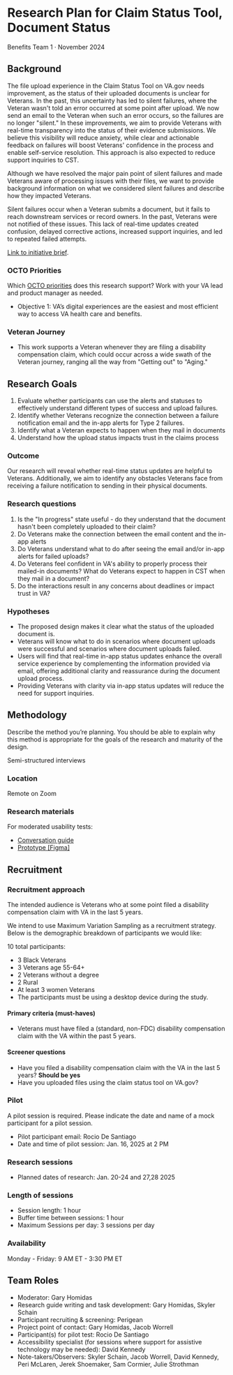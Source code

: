 # Research Plan for Claim Status Tool, Document Status

Benefits Team 1 · November 2024

## Background

The file upload experience in the Claim Status Tool on VA.gov needs improvement, as the status of their uploaded documents is unclear for Veterans. In the past, this uncertainty has led to silent failures, where the Veteran wasn't told an error occurred at some point after upload. We now send an email to the Veteran when such an error occurs, so the failures are no longer "silent." In these improvements, we aim to provide Veterans with real-time transparency into the status of their evidence submissions. We believe this visibility will reduce anxiety, while clear and actionable feedback on failures will boost Veterans' confidence in the process and enable self-service resolution. This approach is also expected to reduce support inquiries to CST.

Although we have resolved the major pain point of silent failures and made Veterans aware of processing issues with their files, we want to provide background information on what we considered silent failures and describe how they impacted Veterans.

Silent failures occur when a Veteran submits a document, but it fails to reach downstream services or record owners. In the past, Veterans were not notified of these issues. This lack of real-time updates created confusion, delayed corrective actions, increased support inquiries, and led to repeated failed attempts.

[Link to initiative brief](https://github.com/department-of-veterans-affairs/va.gov-team/blob/master/products/claim-appeal-status/CST%20Product/Document%20Status%20Initiative.md).

### OCTO Priorities 

Which [OCTO priorities](https://github.com/department-of-veterans-affairs/va.gov-team/blob/master/strategy/OCTO-DE%20Priorities%202025.md) does this research support? Work with your VA lead and product manager as needed.

* Objective 1: VA’s digital experiences are the easiest and most efficient way to access VA health care and benefits.

### Veteran Journey
* This work supports a Veteran whenever they are filing a disability compensation claim, which could occur across a wide swath of the Veteran journey, ranging all the way from "Getting out" to "Aging."

## Research Goals

1. Evaluate whether participants can use the alerts and statuses to effectively understand different types of success and upload failures.
2. Identify whether Veterans recognize the connection between a failure notification email and the in-app alerts for Type 2 failures.
3. Identify what a Veteran expects to happen when they mail in documents
4. Understand how the upload status impacts trust in the claims process

### Outcome

Our research will reveal whether real-time status updates are helpful to Veterans. Additionally, we aim to identify any obstacles Veterans face from receiving a failure notification to sending in their physical documents.

### Research questions

1. Is the "In progress" state useful - do they understand that the document hasn't been completely uploaded to their claim?
2. Do Veterans make the connection between the email content and the in-app alerts
3. Do Veterans understand what to do after seeing the email and/or in-app alerts for failed uploads?
4. Do Veterans feel confident in VA's ability to properly process their mailed-in documents? What do Veterans expect to happen in CST when they mail in a document?
5. Do the interactions result in any concerns about deadlines or impact trust in VA?

### Hypotheses

* The proposed design makes it clear what the status of the uploaded document is.
* Veterans will know what to do in scenarios where document uploads were successful and scenarios where document uploads failed.
* Users will find that real-time in-app status updates enhance the overall service experience by complementing the information provided via email, offering additional clarity and reassurance during the document upload process.
* Providing Veterans with clarity via in-app status updates will reduce the need for support inquiries.

## Methodology	
Describe the method you’re planning. You should be able to explain why this method is appropriate for the goals of the research and maturity of the design. 

Semi-structured interviews

### Location
Remote on Zoom

### Research materials

For moderated usability tests: 
- [Conversation guide](https://github.com/department-of-veterans-affairs/va.gov-team/blob/master/products/claim-appeal-status/research/2024-11-Document-Status/converstation-guide.md)
- [Prototype [Figma]](https://www.figma.com/proto/m1Xt8XjVDjZIbliCYcCKpE/Document-status-(formerly-silent-failures)?node-id=2771-20256&t=4ob4NYp2CvadqwOG-1)
	
## Recruitment	

### Recruitment approach
The intended audience is Veterans who at some point filed a disability compensation claim with VA in the last 5 years.

We intend to use Maximum Variation Sampling as a recruitment strategy. Below is the demographic breakdown of participants we would like:

10 total participants:

* 3 Black Veterans
* 3 Veterans age 55-64+
* 2 Veterans without a degree
* 2 Rural
* At least 3 women Veterans
* The participants must be using a desktop device during the study.


#### Primary criteria (must-haves)
- Veterans must have filed a (standard, non-FDC) disability compensation claim with the VA within the past 5 years.

#### Screener questions
- Have you filed a disability compensation claim with the VA in the last 5 years? **Should be yes**
- Have you uploaded files using the claim status tool on VA.gov?

### Pilot
A pilot session is required. Please indicate the date and name of a mock participant for a pilot session. 
* Pilot participant email: Rocio De Santiago
* Date and time of pilot session: Jan. 16, 2025 at 2 PM

### Research sessions
* Planned dates of research: Jan. 20-24 and 27,28 2025

### Length of sessions

* Session length: 1 hour
* Buffer time between sessions: 1 hour 
* Maximum Sessions per day: 3 sessions per day

### Availability

Monday - Friday: 9 AM ET - 3:30 PM ET
	
## Team Roles	

- Moderator: Gary Homidas
- Research guide writing and task development: Gary Homidas, Skyler Schain
- Participant recruiting & screening: Perigean
- Project point of contact: Gary Homidas, Jacob Worrell
- Participant(s) for pilot test: Rocio De Santiago
- Accessibility specialist (for sessions where support for assistive technology may be needed):	David Kennedy
- Note-takers/Observers: Skyler Schain, Jacob Worrell, David Kennedy, Peri McLaren, Jerek Shoemaker, Sam Cormier, Julie Strothman
